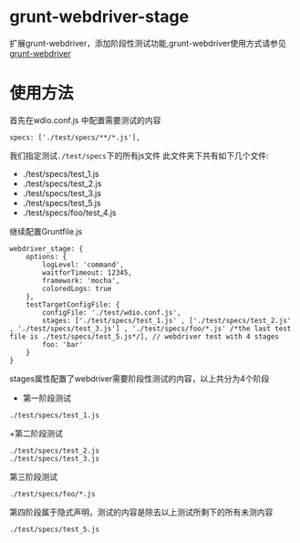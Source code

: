 # grunt-webdriver-stage
扩展grunt-webdriver，添加阶段性测试功能,grunt-webdriver使用方式请参见[grunt-webdriver](https://github.com/webdriverio/grunt-webdriver)

# 使用方法
首先在wdio.conf.js 中配置需要测试的内容
```
specs: ['./test/specs/**/*.js'],
```
我们指定测试```./test/specs```下的所有js文件
此文件夹下共有如下几个文件:
+ ./test/specs/test_1.js
+ ./test/specs/test_2.js
+ ./test/specs/test_3.js
+ ./test/specs/test_5.js
+ ./test/specs/foo/test_4.js

继续配置Gruntfile.js
```
webdriver_stage: {
    options: {
        logLevel: 'command',
        waitforTimeout: 12345,
        framework: 'mocha',
        coloredLogs: true
    },
    testTargetConfigFile: {
        configFile: './test/wdio.conf.js',
        stages: ['./test/specs/test_1.js' , ['./test/specs/test_2.js' , './test/specs/test_3.js'] , './test/specs/foo/*.js' /*the last test file is ./test/specs/test_5.js*/], // webdriver test with 4 stages
        foo: 'bar'
    }
}
```

stages属性配置了webdriver需要阶段性测试的内容，以上共分为4个阶段

+ 第一阶段测试

```
./test/specs/test_1.js
```

+第二阶段测试

```
./test/specs/test_2.js
./test/specs/test_3.js
```

第三阶段测试

```
./test/specs/foo/*.js
```

第四阶段属于隐式声明，测试的内容是除去以上测试所剩下的所有未测内容

```
./test/specs/test_5.js
```